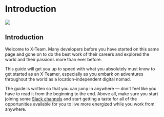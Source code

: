 # Introduction

![](.gitbook/assets/handbook.jpg)

## Introduction

Welcome to X-Team. Many developers before you have started on this same page and gone on to do the best work of their careers and explored the world and their passions more than ever before.

This guide will get you up to speed with what you absolutely must know to get started as an X-Teamer, especially as you embark on adventures throughout the world as a location-independent digital nomad.

The guide is written so that you can jump in anywhere — don't feel like you have to read it from the beginning to the end. Above all, make sure you start joining some [Slack channels](http://x-team.com/missions/slack) and start getting a taste for all of the opportunities available for you to live more energized while you work from anywhere.

